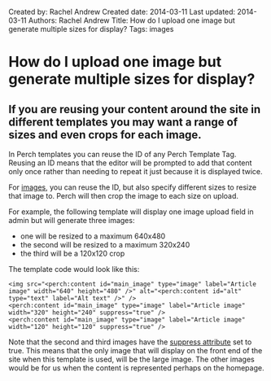 Created by: Rachel Andrew
Created date: 2014-03-11
Last updated: 2014-03-11
Authors: Rachel Andrew
Title: How do I upload one image but generate multiple sizes for display?
Tags: images

# How do I upload one image but generate multiple sizes for display?

## If you are reusing your content around the site in different templates you may want a range of sizes and even crops for each image. 

In Perch templates you can reuse the ID of any Perch Template Tag. Reusing an ID means that the editor will be prompted to add that content only once rather than needing to repeat it just because it is displayed twice.

For [images](http://docs.grabaperch.com/docs/templates/attributes/type/image/), you can reuse the ID, but also specify different sizes to resize that image to. Perch will then crop the image to each size on upload.

For example, the following template will display one image upload field in admin but will generate three images:

* one will be resized to a maximum 640x480
* the second will be resized to a maximum 320x240
* the third will be a 120x120 crop

The template code would look like this:

    <img src="<perch:content id="main_image" type="image" label="Article image" width="640" height="480" />" alt="<perch:content id="alt" type="text" label="Alt text" />" />
    <perch:content id="main_image" type="image" label="Article image" width="320" height="240" suppress="true" />
    <perch:content id="main_image" type="image" label="Article image" width="120" height="120" suppress="true" />
    
Note that the second and third images have the [suppress attribute](http://docs.grabaperch.com/docs/templates/attributes/suppress/) set to true. This means that the only image that will display on the front end of the site when this template is used, will be the large image. The other images would be for us when the content is represented perhaps on the homepage.